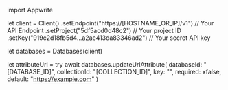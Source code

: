 import Appwrite

let client = Client()
    .setEndpoint("https://[HOSTNAME_OR_IP]/v1") // Your API Endpoint
    .setProject("5df5acd0d48c2") // Your project ID
    .setKey("919c2d18fb5d4...a2ae413da83346ad2") // Your secret API key

let databases = Databases(client)

let attributeUrl = try await databases.updateUrlAttribute(
    databaseId: "[DATABASE_ID]",
    collectionId: "[COLLECTION_ID]",
    key: "",
    required: xfalse,
    default: "https://example.com"
)

